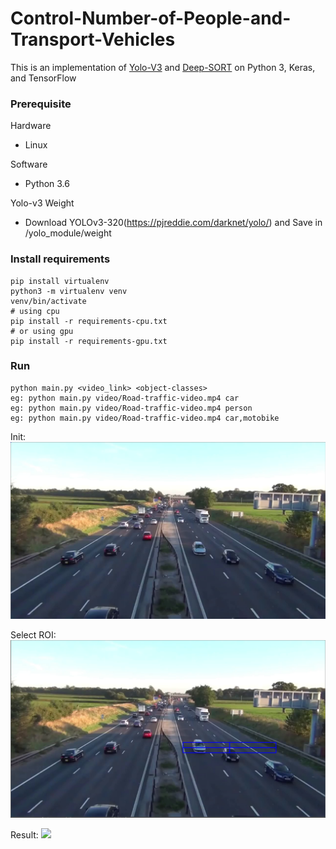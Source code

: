 # Control-Number-of-People-and-Transport-Vehicles
This is an implementation of [Yolo-V3](https://arxiv.org/pdf/1804.02767.pdf) and [Deep-SORT](https://arxiv.org/pdf/1703.07402.pdf) on Python 3, Keras, and TensorFlow

### Prerequisite
Hardware
- Linux

Software
- Python 3.6

Yolo-v3 Weight
- Download YOLOv3-320(https://pjreddie.com/darknet/yolo/) and Save in /yolo_module/weight

### Install requirements
```
pip install virtualenv
python3 -m virtualenv venv
venv/bin/activate
# using cpu
pip install -r requirements-cpu.txt
# or using gpu
pip install -r requirements-gpu.txt
```

### Run
```
python main.py <video_link> <object-classes>
eg: python main.py video/Road-traffic-video.mp4 car
eg: python main.py video/Road-traffic-video.mp4 person
eg: python main.py video/Road-traffic-video.mp4 car,motobike
```
Init:
<img src="img/Init.PNG">

Select ROI:
<img src="img/Select-ROI.PNG">

Result:
<img src="img/Process-Frame.PNG">